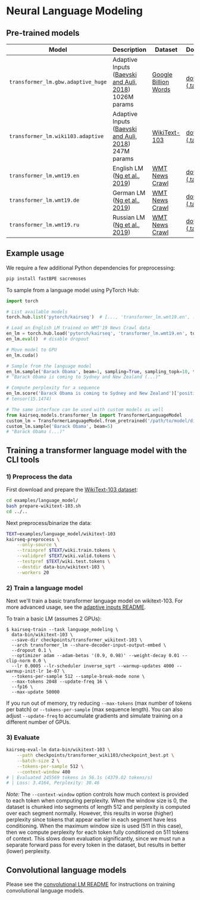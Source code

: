 # Neural Language Modeling

## Pre-trained models

Model | Description | Dataset | Download
---|---|---|---
`transformer_lm.gbw.adaptive_huge` | Adaptive Inputs <br> ([Baevski and Auli, 2018](https://arxiv.org/abs/1809.10853)) <br> 1026M params | [Google Billion Words](https://github.com/ciprian-chelba/1-billion-word-language-modeling-benchmark) | [download (.tar.bz2)](https://dl.fbaipublicfiles.com/kairseq/models/lm/adaptive_lm_gbw_huge.tar.bz2)
`transformer_lm.wiki103.adaptive` | Adaptive Inputs <br> ([Baevski and Auli, 2018](https://arxiv.org/abs/1809.10853)) <br> 247M params | [WikiText-103](https://blog.einstein.ai/the-wikitext-long-term-dependency-language-modeling-dataset) | [download (.tar.bz2)](https://dl.fbaipublicfiles.com/kairseq/models/lm/adaptive_lm_wiki103.v2.tar.bz2)
`transformer_lm.wmt19.en` | English LM <br> ([Ng et al., 2019](https://arxiv.org/abs/1907.06616)) | [WMT News Crawl](http://data.statmt.org/news-crawl/) | [download (.tar.gz)](https://dl.fbaipublicfiles.com/kairseq/models/lm/wmt19.en.tar.gz)
`transformer_lm.wmt19.de` | German LM <br> ([Ng et al., 2019](https://arxiv.org/abs/1907.06616)) | [WMT News Crawl](http://data.statmt.org/news-crawl/) | [download (.tar.gz)](https://dl.fbaipublicfiles.com/kairseq/models/lm/wmt19.de.tar.gz)
`transformer_lm.wmt19.ru` | Russian LM <br> ([Ng et al., 2019](https://arxiv.org/abs/1907.06616)) | [WMT News Crawl](http://data.statmt.org/news-crawl/) | [download (.tar.gz)](https://dl.fbaipublicfiles.com/kairseq/models/lm/wmt19.ru.tar.gz)

## Example usage

We require a few additional Python dependencies for preprocessing:
```bash
pip install fastBPE sacremoses
```

To sample from a language model using PyTorch Hub:
```python
import torch

# List available models
torch.hub.list('pytorch/kairseq')  # [..., 'transformer_lm.wmt19.en', ...]

# Load an English LM trained on WMT'19 News Crawl data
en_lm = torch.hub.load('pytorch/kairseq', 'transformer_lm.wmt19.en', tokenizer='moses', bpe='fastbpe')
en_lm.eval()  # disable dropout

# Move model to GPU
en_lm.cuda()

# Sample from the language model
en_lm.sample('Barack Obama', beam=1, sampling=True, sampling_topk=10, temperature=0.8)
# "Barack Obama is coming to Sydney and New Zealand (...)"

# Compute perplexity for a sequence
en_lm.score('Barack Obama is coming to Sydney and New Zealand')['positional_scores'].mean().neg().exp()
# tensor(15.1474)

# The same interface can be used with custom models as well
from kairseq.models.transformer_lm import TransformerLanguageModel
custom_lm = TransformerLanguageModel.from_pretrained('/path/to/model/dir', 'checkpoint100.pt', tokenizer='moses', bpe='fastbpe')
custom_lm.sample('Barack Obama', beam=5)
# "Barack Obama (...)"
```

## Training a transformer language model with the CLI tools

### 1) Preprocess the data

First download and prepare the [WikiText-103 dataset](https://www.salesforce.com/products/einstein/ai-research/the-wikitext-dependency-language-modeling-dataset/):
```bash
cd examples/language_model/
bash prepare-wikitext-103.sh
cd ../..
```

Next preprocess/binarize the data:
```bash
TEXT=examples/language_model/wikitext-103
kairseq-preprocess \
    --only-source \
    --trainpref $TEXT/wiki.train.tokens \
    --validpref $TEXT/wiki.valid.tokens \
    --testpref $TEXT/wiki.test.tokens \
    --destdir data-bin/wikitext-103 \
    --workers 20
```

### 2) Train a language model

Next we'll train a basic transformer language model on wikitext-103. For more
advanced usage, see the [adaptive inputs README](README.adaptive_inputs.md).

To train a basic LM (assumes 2 GPUs):
```
$ kairseq-train --task language_modeling \
  data-bin/wikitext-103 \
  --save-dir checkpoints/transformer_wikitext-103 \
  --arch transformer_lm --share-decoder-input-output-embed \
  --dropout 0.1 \
  --optimizer adam --adam-betas '(0.9, 0.98)' --weight-decay 0.01 --clip-norm 0.0 \
  --lr 0.0005 --lr-scheduler inverse_sqrt --warmup-updates 4000 --warmup-init-lr 1e-07 \
  --tokens-per-sample 512 --sample-break-mode none \
  --max-tokens 2048 --update-freq 16 \
  --fp16 \
  --max-update 50000
```

If you run out of memory, try reducing `--max-tokens` (max number of tokens per
batch) or `--tokens-per-sample` (max sequence length). You can also adjust
`--update-freq` to accumulate gradients and simulate training on a different
number of GPUs.

### 3) Evaluate

```bash
kairseq-eval-lm data-bin/wikitext-103 \
    --path checkpoints/transformer_wiki103/checkpoint_best.pt \
    --batch-size 2 \
    --tokens-per-sample 512 \
    --context-window 400
# | Evaluated 245569 tokens in 56.1s (4379.02 tokens/s)
# | Loss: 3.4164, Perplexity: 30.46
```

*Note:* The `--context-window` option controls how much context is provided to
each token when computing perplexity. When the window size is 0, the dataset is
chunked into segments of length 512 and perplexity is computed over each segment
normally. However, this results in worse (higher) perplexity since tokens that
appear earlier in each segment have less conditioning. When the maximum window
size is used (511 in this case), then we compute perplexity for each token
fully conditioned on 511 tokens of context. This slows down evaluation
significantly, since we must run a separate forward pass for every token in the
dataset, but results in better (lower) perplexity.


## Convolutional language models

Please see the [convolutional LM README](README.conv.md) for instructions on
training convolutional language models.

